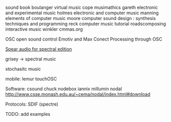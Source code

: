 sound book boulanger
virtual music cope
musimathics gareth
electronic and experimental music holmes
electronic and computer music manning
elements of computer music moore
computer sound design :  synthesis techniques and programming  reck
computer music tutorial roadscomposing interactive music winkler
cmmas.org

OSC open sound control
Emotiv and Max
Conect Processing through OSC


[Spear audio for spectral edition](http://www.klingbeil.com/spear/)


grisey -> spectral music

stochasitc music

mobile:
lemur
touchOSC

Software:
csound
chuck
nodebox
iannix
millumin
nodal http://www.csse.monash.edu.au/~cema/nodal/index.html#download

Protocols:
SDIF (spectre)

TODO: add examples
